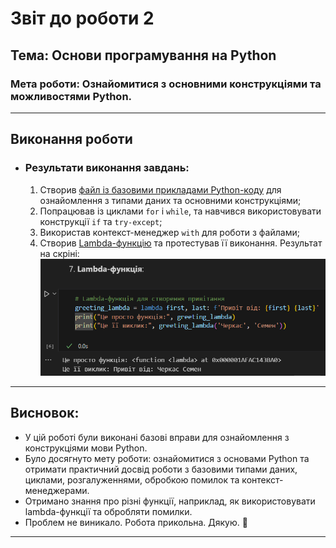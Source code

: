 # Звіт до роботи 2
## Тема: Основи програмування на Python  
### Мета роботи: Ознайомитися з основними конструкціями та можливостями Python.

---

## Виконання роботи

* ### Результати виконання завдань:
    1. Створив [файл із базовими прикладами Python-коду](./main.ipynb) для ознайомлення з типами даних та основними конструкціями;
    1. Попрацював із циклами `for` і `while`, та навчився використовувати конструкції `if` та `try-except`;
    1. Використав контекст-менеджер `with` для роботи з файлами;
    1. Створив [Lambda-функцію](./main.ipynb) та протестував її виконання. Результат на скріні:![alt text](image.png)

---

## Висновок:

- У цій роботі були виконані базові вправи для ознайомлення з конструкціями мови Python.
- Було досягнуто мету роботи: ознайомитися з основами Python та отримати практичний досвід роботи з базовими типами даних, циклами, розгалуженнями, обробкою помилок та контекст-менеджерами.
- Отримано знання про різні функції, наприклад, як використовувати lambda-функції та обробляти помилки.
- Проблем не виникало. Робота прикольна. Дякую. 🪿

---